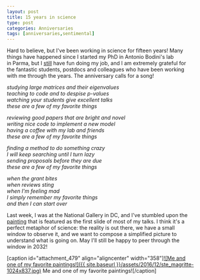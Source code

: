 ```yaml
---
layout: post
title: 15 years in science
type: post
categories: Anniversaries
tags: [anniversaries,sentimental]
---
```


Hard to believe, but I've been working in science for fifteen years! Many things have happened since I started my PhD in Antonio Bodini's lab in&nbsp;Parma, but I [still](http://allesinalab.uchicago.edu/?p=108) have fun doing my job, and I am extremely grateful for the fantastic students, postdocs and colleagues who&nbsp;have been working with me through the years. The anniversary&nbsp;calls for a song!

_studying large matrices and their eigenvalues_  
_teaching to code and to despise p-values_  
_watching your students give excellent talks_  
_these are a few of my favorite things_

_reviewing good papers that are bright and novel_  
_writing nice code to implement a new model_  
_having a coffee with my lab and friends_  
_these are a few of my favorite things_

_finding a method to do something crazy_  
_I will keep searching until I turn lazy_  
_sending proposals before they are due_  
_these are a few of my favorite things_

_when the grant bites_  
_when reviews sting_  
_when I'm feeling mad_  
_I simply remember my favorite things_  
_and then I can start over_

Last week,&nbsp;I was at the National Gallery in DC, and I've stumbled upon the [painting](https://en.wikipedia.org/wiki/The_Human_Condition_(Magritte)) that is featured as&nbsp;the first slide of most of my talks. I think it's a perfect metaphor of science: the reality is out there, we have a small window to observe it, and we want to compose a simplified picture to understand what is going on. May I'll still be happy to peer through the window in 2032!

[caption id="attachment\_479" align="aligncenter" width="358"][![Me and one of my favorite paintings!]({{ site.baseurl }}/assets/2016/12/ste_magritte-1024x837.jpg)](http://allesinalab.uchicago.edu/wp-content/uploads/2016/12/ste_magritte.jpg) Me and one of my favorite paintings![/caption]

